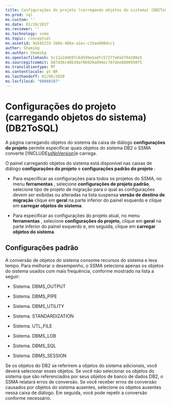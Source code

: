 ```yaml
---
title: Configurações do projeto (carregando objetos do sistema) (DB2ToSQL) | Microsoft Docs
ms.prod: sql
ms.custom: ''
ms.date: 01/19/2017
ms.reviewer: ''
ms.technology: ssma
ms.topic: conceptual
ms.assetid: 9a545233-1b0a-488a-a1ec-c33aa608dcc1
author: Shamikg
ms.author: Shamikg
ms.openlocfilehash: 5c12a2ddb97c6d599e5adfc57277e0a5f64288e5
ms.sourcegitcommit: b87d36c46b39af8b929ad94ec707dee8800950f5
ms.translationtype: MT
ms.contentlocale: pt-BR
ms.lasthandoff: 02/08/2020
ms.locfileid: "68060187"
---
```

# <a name="project-settingsloading-system-objects-db2tosql"></a>Configurações do projeto (carregando objetos do sistema) (DB2ToSQL)
A página carregando objetos do sistema da caixa de diálogo **configurações do projeto** permite especificar quais objetos do sistema DB2 o SSMA converte [!INCLUDE[ssNoVersion](../../includes/ssnoversion-md.md)]e carrega.  
  
O painel carregando objetos do sistema está disponível nas caixas de diálogo **configurações do projeto** e **configurações padrão do projeto** :  
  
-   Para especificar as configurações para todos os projetos do SSMA, no menu **ferramentas** , selecione **configurações de projeto padrão**, selecione tipo de projeto de migração para o qual as configurações devem ser exibidas ou alteradas na lista suspensa **versão de destino de migração** clique em **geral** na parte inferior do painel esquerdo e clique em **carregar objetos do sistema**.  
  
-   Para especificar as configurações do projeto atual, no menu **ferramentas** , selecione **configurações do projeto**, clique em **geral** na parte inferior do painel esquerdo e, em seguida, clique em **carregar objetos do sistema**.  
  
## <a name="default-settings"></a>Configurações padrão  
A conversão de objetos do sistema consome recursos do sistema e leva tempo. Para melhorar o desempenho, o SSMA seleciona apenas os objetos do sistema usados com mais frequência, conforme mostrado na lista a seguir:  
  
-   Sistema. DBMS_OUTPUT  
  
-   Sistema. DBMS_PIPE  
  
-   Sistema. DBMS_UTILITY  
  
-   Sistema. STANDARDIZATION  
  
-   Sistema. UTL_FILE  
  
-   Sistema. DBMS_LOB  
  
-   Sistema. DBMS_SQL  
  
-   Sistema. DBMS_SESSION  
  
Se os objetos do DB2 se referirem a objetos do sistema adicionais, você deverá selecionar esses objetos. Se você não selecionar os objetos do sistema que são referenciados por seus objetos de banco de dados DB2, o SSMA relatará erros de conversão. Se você receber erros de conversão causados por objetos do sistema ausentes, selecione os objetos ausentes nessa caixa de diálogo. Em seguida, você pode repetir a conversão conforme necessário.  
  
